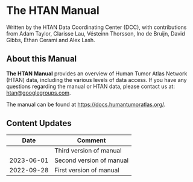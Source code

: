 # The HTAN Manual

Written by the HTAN Data Coordinating Center (DCC), with contributions from Adam Taylor, Clarisse Lau, Vésteinn Thorsson, Ino de Bruijn, David Gibbs, Ethan Cerami and Alex Lash.

## About this Manual

**The HTAN Manual** provides an overview of Human Tumor Atlas Network (HTAN) data, including the various levels of data access. If you have any questions regarding the manual or HTAN data, please contact us at: htan@googlegroups.com.

The manual can be found at https://docs.humantumoratlas.org/.

## Content Updates

| Date       | Comment                  |
|------------|--------------------------|
|            | Third version of manual  |
| 2023-06-01 | Second version of manual |
| 2022-09-28 | First version of manual  |


